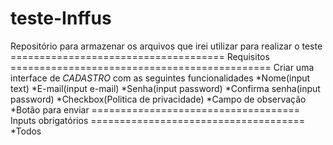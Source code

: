 # teste-Inffus

Repositório para armazenar os arquivos que irei utilizar para realizar o teste
===================================== Requisitos =============================================
Criar uma interface de _CADASTRO_ com as seguintes funcionalidades
*Nome(input text)
*E-mail(input e-mail)
*Senha(input password)
*Confirma senha(input password)
\*Checkbox(Politica de privacidade)
\*Campo de observação
\*Botão para enviar
==================================== Inputs obrigatórios =====================================
\*Todos
